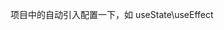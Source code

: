 <!--
 * Author  hailie.pan
 * Date  2023-11-08 16:26:57
 * LastEditors  hailie.pan
 * LastEditTime  2023-11-08 16:27:59
 * Description  file content
-->

项目中的自动引入配置一下，如 useState\useEffect
